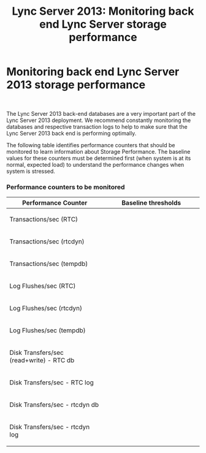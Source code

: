﻿---
title: 'Lync Server 2013: Monitoring back end Lync Server storage performance'
TOCTitle: Monitoring back end Lync Server 2013 storage performance
ms:assetid: 71627c70-1953-4ac2-afbe-f3ad85be0f44
ms:mtpsurl: https://technet.microsoft.com/en-us/library/Dn720917(v=OCS.15)
ms:contentKeyID: 63969619
ms.date: 01/27/2015
mtps_version: v=OCS.15
---

# Monitoring back end Lync Server 2013 storage performance

 


The Lync Server 2013 back-end databases are a very important part of the Lync Server 2013 deployment. We recommend constantly monitoring the databases and respective transaction logs to help to make sure that the Lync Server 2013 back end is performing optimally.

The following table identifies performance counters that should be monitored to learn information about Storage Performance. The baseline values for these counters must be determined first (when system is at its normal, expected load) to understand the performance changes when system is stressed.

### Performance counters to be monitored

<table>
<colgroup>
<col style="width: 50%" />
<col style="width: 50%" />
</colgroup>
<thead>
<tr class="header">
<th>Performance Counter</th>
<th>Baseline thresholds</th>
</tr>
</thead>
<tbody>
<tr class="odd">
<td><p>Transactions/sec (RTC)</p></td>
<td><p></p></td>
</tr>
<tr class="even">
<td><p>Transactions/sec (rtcdyn)</p></td>
<td><p></p></td>
</tr>
<tr class="odd">
<td><p>Transactions/sec (tempdb)</p></td>
<td><p></p></td>
</tr>
<tr class="even">
<td><p>Log Flushes/sec (RTC)</p></td>
<td><p></p></td>
</tr>
<tr class="odd">
<td><p>Log Flushes/sec (rtcdyn)</p></td>
<td><p></p></td>
</tr>
<tr class="even">
<td><p>Log Flushes/sec (tempdb)</p></td>
<td><p></p></td>
</tr>
<tr class="odd">
<td><p>Disk Transfers/sec (read+write) - RTC db</p></td>
<td><p></p></td>
</tr>
<tr class="even">
<td><p>Disk Transfers/sec - RTC log</p></td>
<td><p></p></td>
</tr>
<tr class="odd">
<td><p>Disk Transfers/sec - rtcdyn db</p></td>
<td><p></p></td>
</tr>
<tr class="even">
<td><p>Disk Transfers/sec - rtcdyn log</p></td>
<td><p></p></td>
</tr>
</tbody>
</table>

